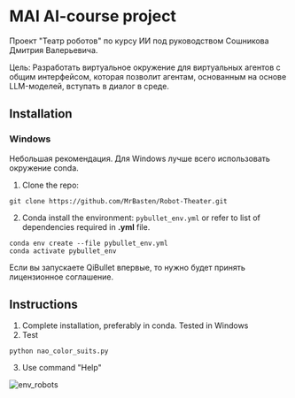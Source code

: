 # MAI AI-course project

Проект "Театр роботов" по курсу ИИ под руководством Сошникова Дмитрия Валерьевича.

Цель: Разработать виртуальное окружение для виртуальных агентов с общим интерфейсом, которая позволит агентам, основанным на основе LLM-моделей, вступать в диалог в среде.  

## Installation

### Windows

Небольшая рекомендация. Для Windows лучше всего использовать окружение conda.

1. Clone the repo: 
```
git clone https://github.com/MrBasten/Robot-Theater.git
```

2. Conda install the environment: `pybullet_env.yml` or refer to list of dependencies required in **.yml** file.

```
conda env create --file pybullet_env.yml
conda activate pybullet_env
```

Если вы запускаете QiBullet впервые, то нужно будет принять лицензионное соглашение.

## Instructions

1. Complete installation, preferably in conda. Tested in Windows
2. Test
```
python nao_color_suits.py
```
3. Use command "Help"

![env_robots](https://github.com/MrBasten/Robot-Theater/assets/69163582/635c9070-8261-4113-8f93-7089482c5fe5)